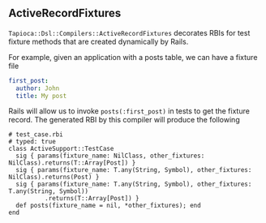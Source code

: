 ## ActiveRecordFixtures

`Tapioca::Dsl::Compilers::ActiveRecordFixtures` decorates RBIs for test fixture methods
that are created dynamically by Rails.

For example, given an application with a posts table, we can have a fixture file

~~~yaml
first_post:
  author: John
  title: My post
~~~

Rails will allow us to invoke `posts(:first_post)` in tests to get the fixture record.
The generated RBI by this compiler will produce the following

~~~rbi
# test_case.rbi
# typed: true
class ActiveSupport::TestCase
  sig { params(fixture_name: NilClass, other_fixtures: NilClass).returns(T::Array[Post]) }
  sig { params(fixture_name: T.any(String, Symbol), other_fixtures: NilClass).returns(Post) }
  sig { params(fixture_name: T.any(String, Symbol), other_fixtures: T.any(String, Symbol))
          .returns(T::Array[Post]) }
  def posts(fixture_name = nil, *other_fixtures); end
end
~~~
